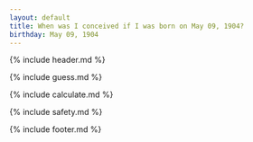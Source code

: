 ```yaml
---
layout: default
title: When was I conceived if I was born on May 09, 1904?
birthday: May 09, 1904
---
```


{% include header.md %}

{% include guess.md %}

{% include calculate.md %}

{% include safety.md %}

{% include footer.md %}



